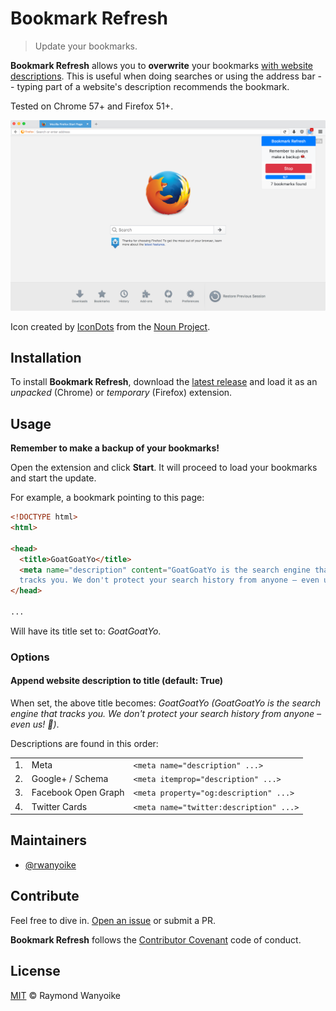 # Bookmark Refresh

> Update your bookmarks.

**Bookmark Refresh** allows you to **overwrite** your bookmarks [with website descriptions](#options). This is useful when doing searches or using the address bar -- typing part of a website's description recommends the bookmark.

Tested on Chrome 57+ and Firefox 51+.

![](screenshot.png)

Icon created by [IconDots](https://thenounproject.com/IconDots/) from the [Noun Project](https://thenounproject.com).

## Installation

To install **Bookmark Refresh**, download the [latest release](https://github.com/rwanyoike/bookmark-refresh/releases) and load it as an _unpacked_ (Chrome) or _temporary_ (Firefox) extension.

## Usage

**Remember to make a backup of your bookmarks!**

Open the extension and click **Start**. It will proceed to load your bookmarks and start the update.

For example, a bookmark pointing to this page:

```html
<!DOCTYPE html>
<html>

<head>
  <title>GoatGoatYo</title>
  <meta name="description" content="GoatGoatYo is the search engine that
  tracks you. We don't protect your search history from anyone – even us! 🐐">
</head>

...
```

Will have its title set to: _GoatGoatYo_.

### Options

#### Append website description <meta/> to title (default: True)

When set, the above title becomes: _GoatGoatYo (GoatGoatYo is the search engine that tracks you. We don't protect your search history from anyone – even us! 🐐)_.

Descriptions are found in this order:

|    |                     |                                          |
|----|---------------------|------------------------------------------|
| 1. | Meta                | `<meta name="description" ...>`          |
| 2. | Google+ / Schema    | `<meta itemprop="description" ...>`      |
| 3. | Facebook Open Graph | `<meta property="og:description" ...>`   |
| 4. | Twitter Cards       | `<meta name="twitter:description" ...>`  |

## Maintainers

- [@rwanyoike](https://github.com/rwanyoike)

## Contribute

Feel free to dive in. [Open an issue](https://github.com/rwanyoike/bookmark-refresh/issues/new) or submit a PR.

**Bookmark Refresh** follows the [Contributor Covenant](CODE_OF_CONDUCT.md) code of conduct.

## License

[MIT](LICENSE) © Raymond Wanyoike
